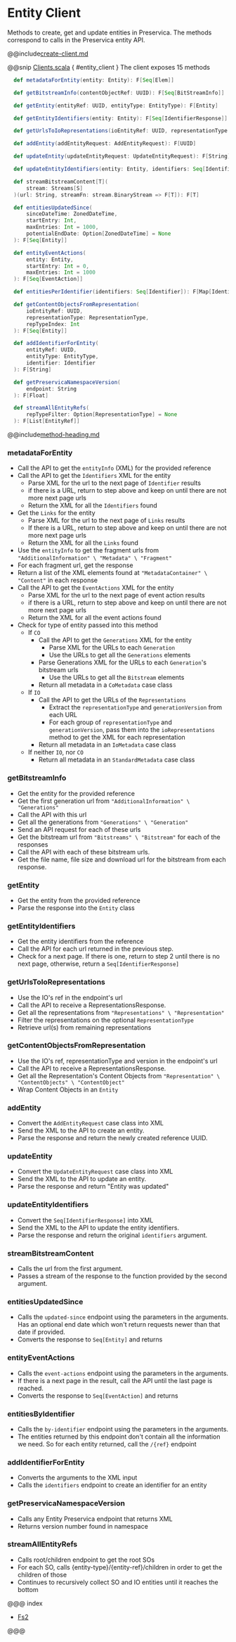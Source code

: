 # Entity Client

Methods to create, get and update entities in Preservica. 
The methods correspond to calls in the Preservica entity API.

@@include[create-client.md](../../.includes/client/create-client.md)

@@snip [Clients.scala](../../../scala/examples/Clients.scala) { #entity_client }
The client exposes 15 methods

```scala
  def metadataForEntity(entity: Entity): F[Seq[Elem]]

  def getBitstreamInfo(contentObjectRef: UUID): F[Seq[BitStreamInfo]]

  def getEntity(entityRef: UUID, entityType: EntityType): F[Entity]

  def getEntityIdentifiers(entity: Entity): F[Seq[IdentifierResponse]]

  def getUrlsToIoRepresentations(ioEntityRef: UUID, representationType: Option[RepresentationType]): F[Seq[String]]

  def addEntity(addEntityRequest: AddEntityRequest): F[UUID]

  def updateEntity(updateEntityRequest: UpdateEntityRequest): F[String]

  def updateEntityIdentifiers(entity: Entity, identifiers: Seq[IdentifierResponse]): F[Seq[IdentifierResponse]]

  def streamBitstreamContent[T](
      stream: Streams[S]
  )(url: String, streamFn: stream.BinaryStream => F[T]): F[T]

  def entitiesUpdatedSince(
      sinceDateTime: ZonedDateTime,
      startEntry: Int,
      maxEntries: Int = 1000,
      potentialEndDate: Option[ZonedDateTime] = None                          
  ): F[Seq[Entity]]

  def entityEventActions(
      entity: Entity,
      startEntry: Int = 0,
      maxEntries: Int = 1000
  ): F[Seq[EventAction]]

  def entitiesPerIdentifier(identifiers: Seq[Identifier]): F[Map[Identifier, Seq[Entity]]]

  def getContentObjectsFromRepresentation(
      ioEntityRef: UUID,
      representationType: RepresentationType,
      repTypeIndex: Int
  ): F[Seq[Entity]]

  def addIdentifierForEntity(
      entityRef: UUID,
      entityType: EntityType,
      identifier: Identifier
  ): F[String]

  def getPreservicaNamespaceVersion(
      endpoint: String
  ): F[Float]

  def streamAllEntityRefs(
      repTypeFilter: Option[RepresentationType] = None
  ): F[List[EntityRef]]
```
@@include[method-heading.md](../../.includes/client/method-heading.md)

### metadataForEntity
* Call the API to get the `entityInfo` (XML) for the provided reference
* Call the API to get the `Identifiers` XML for the entity
  * Parse XML for the url to the next page of `Identifier` results
  * if there is a URL, return to step above and keep on until there are not more next page urls
  * Return the XML for all the `Identifiers` found
* Get the `Links` for the entity
  * Parse XML for the url to the next page of `Links` results
  * If there is a URL, return to step above and keep on until there are not more next page urls
  * Return the XML for all the `Links` found
* Use the `entityInfo` to get the fragment urls from `"AdditionalInformation" \ "Metadata" \ "Fragment"`
* For each fragment url, get the response
* Return a list of the XML elements found at `"MetadataContainer" \ "Content"` in each response
* Call the API to get the `EventActions` XML for the entity
    * Parse XML for the url to the next page of event action results
    * if there is a URL, return to step above and keep on until there are not more next page urls
    * Return the XML for all the event actions found
* Check for type of entity passed into this method
  * If `CO`
    * Call the API to get the `Generations` XML for the entity
      * Parse XML for the URLs to each `Generation`
      * Use the URLs to get all the `Generations` elements
    * Parse Generations XML for the URLs to each `Generation`'s bitstream urls
      * Use the URLs to get all the `Bitstream` elements
    * Return all metadata in a `CoMetadata` case class
  * If `IO`
    * Call the API to get the URLs of the `Representations`
      * Extract the `representationType` and `generationVersion` from each URL
      * For each group of `representationType` and `generationVersion`, pass them into the `ioRepresentations` method to get the XML for each representation
    * Return all metadata in an `IoMetadata` case class
  * If neither `IO`, nor `CO`
    * Return all metadata in an `StandardMetadata` case class

### getBitstreamInfo
* Get the entity for the provided reference
* Get the first generation url from `"AdditionalInformation" \ "Generations"`
* Call the API with this url
* Get all the generations from `"Generations" \ "Generation"`
* Send an API request for each of these urls
* Get the bitstream url from `"Bitstreams" \ "Bitstream"` for each of the responses
* Call the API with each of these bitstream urls.
* Get the file name, file size and download url for the bitstream from each response.

### getEntity
* Get the entity from the provided reference
* Parse the response into the `Entity` class

### getEntityIdentifiers
* Get the entity identifiers from the reference
* Call the API for each url returned in the previous step.
* Check for a next page. If there is one, return to step 2 until there is no next page, otherwise, return a `Seq[IdentifierResponse]`

### getUrlsToIoRepresentations

* Use the IO's ref in the endpoint's url
* Call the API to receive a RepresentationsResponse.
* Get all the representations from `"Representations" \ "Representation"`
* Filter the representations on the optional `RepresentationType`
* Retrieve url(s) from remaining representations

### getContentObjectsFromRepresentation

* Use the IO's ref, representationType and version in the endpoint's url
* Call the API to receive a RepresentationsResponse.
* Get all the Representation's Content Objects from `"Representation" \ "ContentObjects" \ "ContentObject"`
* Wrap Content Objects in an `Entity`

### addEntity
* Convert the `AddEntityRequest` case class into XML
* Send the XML to the API to create an entity.
* Parse the response and return the newly created reference UUID.

### updateEntity
* Convert the `UpdateEntityRequest` case class into XML
* Send the XML to the API to update an entity.
* Parse the response and return "Entity was updated"

### updateEntityIdentifiers
* Convert the `Seq[IdentifierResponse]` into XML
* Send the XML to the API to update the entity identifiers.
* Parse the response and return the original `identifiers` argument.

### streamBitstreamContent
* Calls the url from the first argument. 
* Passes a stream of the response to the function provided by the second argument.

### entitiesUpdatedSince
* Calls the `updated-since` endpoint using the parameters in the arguments. Has an optional end date which won't return requests newer than that date if provided.
* Converts the response to `Seq[Entity]` and returns

### entityEventActions
* Calls the `event-actions` endpoint using the parameters in the arguments.
* If there is a next page in the result, call the API until the last page is reached.
* Converts the response to `Seq[EventAction]` and returns

### entitiesByIdentifier
* Calls the `by-identifier` endpoint using the parameters in the arguments.
* The entities returned by this endpoint don't contain all the information we need. So for each entity returned, call the `/{ref}` endpoint

### addIdentifierForEntity
* Converts the arguments to the XML input
* Calls the `identifiers` endpoint to create an identifier for an entity

### getPreservicaNamespaceVersion
* Calls any Entity Preservica endpoint that returns XML
* Returns version number found in namespace

### streamAllEntityRefs
* Calls root/children endpoint to get the root SOs
* For each SO, calls {entity-type}/{entity-ref}/children in order to get the children of those
* Continues to recursively collect SO and IO entities until it reaches the bottom

@@@ index

* [Fs2](fs2.md)

@@@
